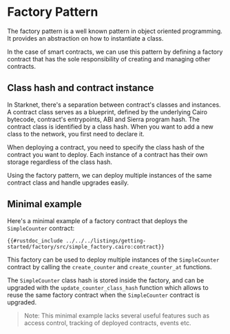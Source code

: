 # Factory Pattern

The factory pattern is a well known pattern in object oriented programming. It provides an abstraction on how to instantiate a class.

In the case of smart contracts, we can use this pattern by defining a factory contract that has the sole responsibility of creating and managing other contracts.

## Class hash and contract instance

In Starknet, there's a separation between contract's classes and instances. A contract class serves as a blueprint, defined by the underlying Cairo bytecode, contract's entrypoints, ABI and Sierra program hash. The contract class is identified by a class hash. When you want to add a new class to the network, you first need to declare it.

When deploying a contract, you need to specify the class hash of the contract you want to deploy. Each instance of a contract has their own storage regardless of the class hash.

Using the factory pattern, we can deploy multiple instances of the same contract class and handle upgrades easily.

## Minimal example

Here's a minimal example of a factory contract that deploys the `SimpleCounter` contract:

```cairo
{{#rustdoc_include ../../../listings/getting-started/factory/src/simple_factory.cairo:contract}}
```

This factory can be used to deploy multiple instances of the `SimpleCounter` contract by calling the `create_counter` and `create_counter_at` functions.

The `SimpleCounter` class hash is stored inside the factory, and can be upgraded with the `update_counter_class_hash` function which allows to reuse the same factory contract when the `SimpleCounter` contract is upgraded.

> Note: This minimal example lacks several useful features such as access control, tracking of deployed contracts, events etc.

<!-- TODO maybe add a more complete example at the end of this section or in the `Applications examples` chapter -->

